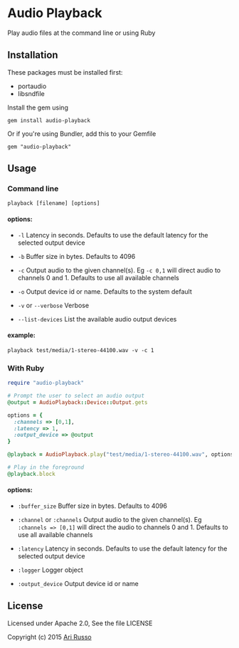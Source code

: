 # Audio Playback

Play audio files at the command line or using Ruby

## Installation

These packages must be installed first:

* portaudio
* libsndfile

Install the gem using

    gem install audio-playback

Or if you're using Bundler, add this to your Gemfile

    gem "audio-playback"

## Usage

### Command line

`playback [filename] [options]`

#### options:

* `-l` Latency in seconds.  Defaults to use the default latency for the selected output device

* `-b` Buffer size in bytes.  Defaults to 4096

* `-c` Output audio to the given channel(s).  Eg `-c 0,1` will direct audio to channels 0 and 1.  Defaults to use all available channels

* `-o` Output device id or name.  Defaults to the system default

* `-v` or `--verbose` Verbose

* `--list-devices` List the available audio output devices


#### example:

`playback test/media/1-stereo-44100.wav -v -c 1`

### With Ruby

```ruby
require "audio-playback"

# Prompt the user to select an audio output
@output = AudioPlayback::Device::Output.gets

options = {
  :channels => [0,1],
  :latency => 1,
  :output_device => @output
}

@playback = AudioPlayback.play("test/media/1-stereo-44100.wav", options)

# Play in the foreground
@playback.block

```

#### options:

* `:buffer_size` Buffer size in bytes.  Defaults to 4096

* `:channel` or `:channels` Output audio to the given channel(s).  Eg `:channels => [0,1]` will direct the audio to channels 0 and 1. Defaults to use all available channels

* `:latency` Latency in seconds.  Defaults to use the default latency for the selected output device

* `:logger` Logger object

* `:output_device` Output device id or name

## License

Licensed under Apache 2.0, See the file LICENSE

Copyright (c) 2015 [Ari Russo](http://arirusso.com)
